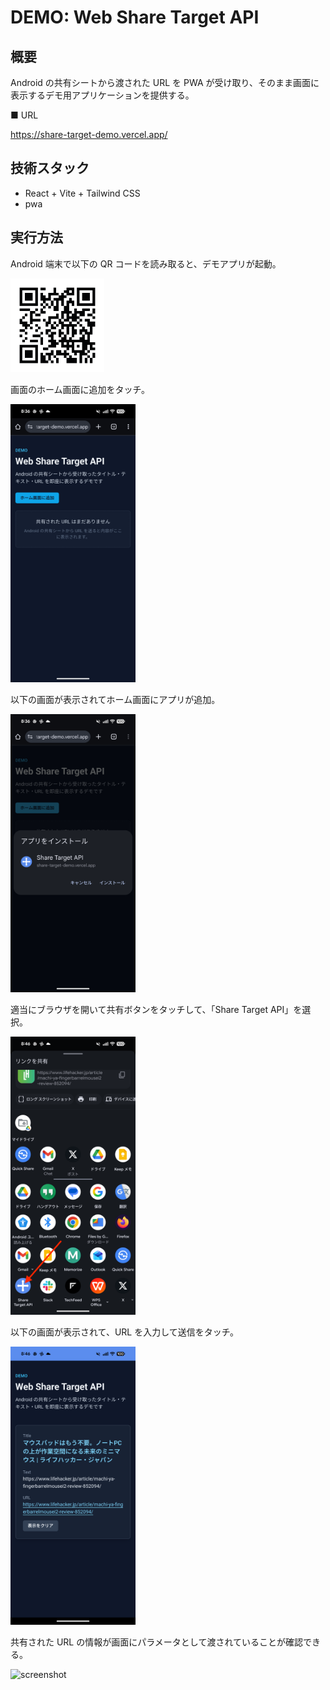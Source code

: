 # DEMO: Web Share Target API

## 概要

Android の共有シートから渡された URL を PWA が受け取り、そのまま画面に表示するデモ用アプリケーションを提供する。

■ URL

https://share-target-demo.vercel.app/

## 技術スタック

- React + Vite + Tailwind CSS
- pwa

## 実行方法

Android 端末で以下の QR コードを読み取ると、デモアプリが起動。

<img src="./docs/img_qr.png" alt="screenshot"  width="150" />

<br/>

画面のホーム画面に追加をタッチ。

<img src="./docs/img_001.png" alt="screenshot"  width="200" />

以下の画面が表示されてホーム画面にアプリが追加。

<img src="./docs/img_002.png" alt="screenshot"  width="200" />

適当にブラウザを開いて共有ボタンをタッチして、「Share Target API」を選択。

<img src="./docs/img_003.png" alt="screenshot"  width="200" />

以下の画面が表示されて、URL を入力して送信をタッチ。

<img src="./docs/img_004.png" alt="screenshot"  width="200" />

共有された URL の情報が画面にパラメータとして渡されていることが確認できる。

<img src="./docs/img_005.png" alt="screenshot"  width="200" />
